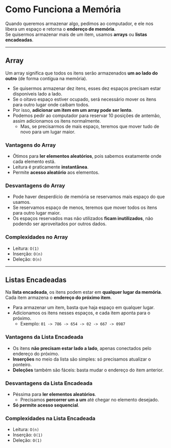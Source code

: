 # Como Funciona a Memória

Quando queremos armazenar algo, pedimos ao computador, e ele nos libera um espaço e retorna o **endereço de memória**.  
Se quisermos armazenar mais de um item, usamos **arrays** ou **listas encadeadas**.

---

## Array

Um array significa que todos os itens serão armazenados **um ao lado do outro** (de forma contígua na memória).

- Se quisermos armazenar dez itens, esses dez espaços precisam estar disponíveis lado a lado.
- Se o oitavo espaço estiver ocupado, será necessário mover os itens para outro lugar onde caibam todos.
- Por isso, **adicionar um item em um array pode ser lento**.
- Podemos pedir ao computador para reservar 10 posições de antemão, assim adicionamos os itens normalmente.
  - Mas, se precisarmos de mais espaço, teremos que mover tudo de novo para um lugar maior.

### Vantagens do Array

- Ótimos para **ler elementos aleatórios**, pois sabemos exatamente onde cada elemento está.
- Leitura é praticamente **instantânea**.
- Permite **acesso aleatório** aos elementos.

### Desvantagens do Array

- Pode haver desperdício de memória se reservamos mais espaço do que usamos.
- Se reservamos espaço de menos, teremos que mover todos os itens para outro lugar maior.
- Os espaços reservados mas não utilizados **ficam inutilizados**, não podendo ser aproveitados por outros dados.

### Complexidades no Array

- Leitura: `O(1)`
- Inserção: `O(n)`
- Deleção: `O(n)`

---

## Listas Encadeadas

Na **lista encadeada**, os itens podem estar em **qualquer lugar da memória**.  
Cada item armazena o **endereço do próximo item**.

- Para armazenar um item, basta que haja espaço em qualquer lugar.
- Adicionamos os itens nesses espaços, e cada item aponta para o próximo.
  - Exemplo: `01 -> 786 -> 654 -> 02 -> 667 -> 0987`

### Vantagens da Lista Encadeada

- Os itens **não precisam estar lado a lado**, apenas conectados pelo endereço do próximo.
- **Inserções** no meio da lista são simples: só precisamos atualizar o ponteiro.
- **Deleções** também são fáceis: basta mudar o endereço do item anterior.

### Desvantagens da Lista Encadeada

- Péssima para **ler elementos aleatórios**.
  - Precisamos **percorrer um a um** até chegar no elemento desejado.
- **Só permite acesso sequencial**.

### Complexidades na Lista Encadeada

- Leitura: `O(n)`
- Inserção: `O(1)`
- Deleção: `O(1)`

